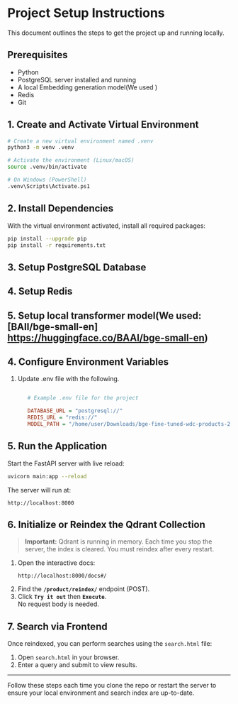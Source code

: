 # Project Setup Instructions

This document outlines the steps to get the project up and running locally.

## Prerequisites

- Python
- PostgreSQL server installed and running
- A local Embedding generation model(We used )
- Redis 
- Git

## 1. Create and Activate Virtual Environment

```bash
# Create a new virtual environment named .venv
python3 -m venv .venv

# Activate the environment (Linux/macOS)
source .venv/bin/activate

# On Windows (PowerShell)
.venv\Scripts\Activate.ps1
```  

## 2. Install Dependencies

With the virtual environment activated, install all required packages:

```bash
pip install --upgrade pip
pip install -r requirements.txt
```

## 3. Setup PostgreSQL Database

## 4. Setup Redis

## 5. Setup local transformer model(We used: [BAII/bge-small-en] https://huggingface.co/BAAI/bge-small-en)

## 4. Configure Environment Variables

1. Update .env file with the following.
   ```ini

      # Example .env file for the project

      DATABASE_URL = "postgresql://"
      REDIS_URL = "redis://"
      MODEL_PATH = "/home/user/Downloads/bge-fine-tuned-wdc-products-20250426T075427Z-001/bge-fine-tuned-wdc-products"

   ```

## 5. Run the Application

Start the FastAPI server with live reload:

```bash
uvicorn main:app --reload
```

The server will run at:  
```
http://localhost:8000
```

## 6. Initialize or Reindex the Qdrant Collection

> **Important:** Qdrant is running in memory. Each time you stop the server, the index is cleared. You must reindex after every restart.

1. Open the interactive docs:
   ```
   http://localhost:8000/docs#/
   ```
2. Find the **`/product/reindex/`** endpoint (POST).
3. Click **`Try it out`** then **`Execute`**.  
   No request body is needed.

## 7. Search via Frontend

Once reindexed, you can perform searches using the `search.html` file:

1. Open `search.html` in your browser.
2. Enter a query and submit to view results.

---

Follow these steps each time you clone the repo or restart the server to ensure your local environment and search index are up-to-date.

